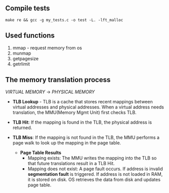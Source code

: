 ## Compile tests

`make re && gcc -g my_tests.c -o test -L. -lft_malloc`

## Used functions

1. mmap - request memory from os
2. munmap
3. getpagesize
4. getrlimit

## The memory translation process

_VIRTUAL MEMORY_ -> _PHYSICAL MEMORY_

- **TLB Lookup** - TLB is a cache that stores recent mappings between virtual addresses and physical addresses.
  When a virtual address needs translation, the MMU(Memory Mgmt Unit) first checks TLB.

- **TLB Hit**: If the mapping is found in the TLB, the physical address is returned.
- **TLB Miss**: If the mapping is not found in the TLB, the MMU performs a page walk to look up the mapping in the page table.

  - **Page Table Results**
    - Mapping exists: The MMU writes the mapping into the TLB so that future translations result in a TLB Hit.
    - Mapping does not exist: A page fault occurs. If address is invalid **segmentation fault** is triggered. If address is not loaded in RAM, it is stored on disk. OS retrieves the data from disk and updates page table.
